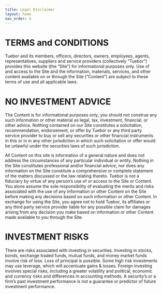 ```yaml
---
title: Legal Disclaimer
layout: home
nav_order: 4
---
```


# TERMS and CONDITIONS

Tuebor and its members, officers, directors, owners,  employees, agents, representatives, suppliers and service providers (collectively “Tuebor”) provides this website (the “Site”) for informational purposes only.  Use of and access to the Site and the information, materials, services, and other content available on or through the Site (“Content”) are subject to these terms of use and all applicable laws.

# NO INVESTMENT ADVICE

The Content is for informational purposes only, you should not construe any such information or other material as legal, tax, investment, financial, or other advice. Nothing contained on our Site constitutes a solicitation, recommendation, endorsement, or offer by Tuebor or any third party service provider to buy or sell any securities or other financial instruments in this or in in any other jurisdiction in which such solicitation or offer would be unlawful under the securities laws of such jurisdiction.

All Content on this site is information of a general nature and does not address the circumstances of any particular individual or entity. Nothing in the Site constitutes professional and/or financial advice, nor does any information on the Site constitute a comprehensive or complete statement of the matters discussed or the law relating thereto. Tuebor is not a fiduciary by virtue of any person’s use of or access to the Site or Content. You alone assume the sole responsibility of evaluating the merits and risks associated with the use of any information or other Content on the Site before making any decisions based on such information or other Content. In exchange for using the Site, you agree not to hold Tuebor, its affiliates or any third party service provider liable for any possible claim for damages arising from any decision you make based on information or other Content made available to you through the Site.

# INVESTMENT RISKS

There are risks associated with investing in securities. Investing in stocks, bonds, exchange traded funds, mutual funds, and money market funds involve risk of loss.  Loss of principal is possible. Some high risk investments may use leverage, which will accentuate gains & losses. Foreign investing involves special risks, including a greater volatility and political, economic and currency risks and differences in accounting methods.  A security’s or a firm’s past investment performance is not a guarantee or predictor of future investment performance.
